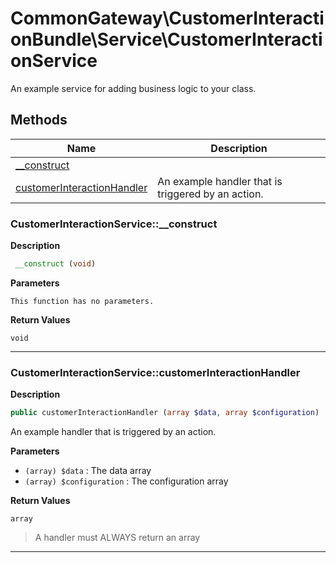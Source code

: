# CommonGateway\CustomerInteractionBundle\Service\CustomerInteractionService  

An example service for adding business logic to your class.





## Methods

| Name | Description |
|------|-------------|
|[__construct](#customerinteractionservice__construct)||
|[customerInteractionHandler](#customerinteractionservicecustomerinteractionhandler)|An example handler that is triggered by an action.|




### CustomerInteractionService::__construct  

**Description**

```php
 __construct (void)
```

 

 

**Parameters**

`This function has no parameters.`

**Return Values**

`void`


<hr />


### CustomerInteractionService::customerInteractionHandler  

**Description**

```php
public customerInteractionHandler (array $data, array $configuration)
```

An example handler that is triggered by an action. 

 

**Parameters**

* `(array) $data`
: The data array  
* `(array) $configuration`
: The configuration array  

**Return Values**

`array`

> A handler must ALWAYS return an array


<hr />

